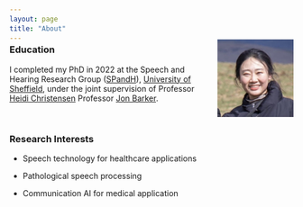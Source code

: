 ```yaml
---
layout: page
title: "About"
---
```

<div style="margin-top: -20px;">
<img src="/files/Yue_Zhengjun.jpg" alt="Zhengjun" style="width: 26.7%; margin-left: 35px; float: right;">
</div>


### Education ###
I completed my PhD in 2022 at the Speech and Hearing Research Group ([SPandH](https://www.sheffield.ac.uk/dcs/research/groups/spandh)), <u>University of Sheffield</u>, under the joint supervision of Professor [Heidi Christensen](https://www.sheffield.ac.uk/dcs/people/academic/heidi-christensen/) Professor [Jon Barker](http://staffwww.dcs.shef.ac.uk/people/J.Barker/).

<!-- I received my <u>MSc</u> and <u>BSc</u> degrees from the University of Edinburgh (UK) and Shanghai University (China), respectively, with degrees in Artificial Intelligence and Telecommunication Engineering. -->

<br>

### Research Interests ###
  * Speech technology for healthcare applications
  
  * Pathological speech processing
  
  * Communication AI for medical application

